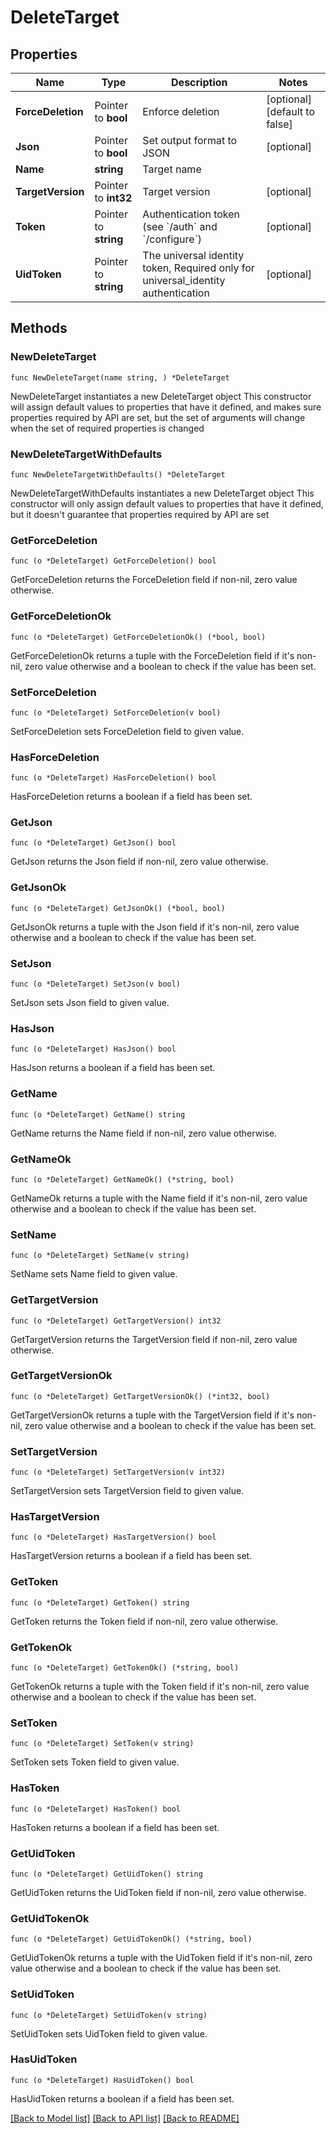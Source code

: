 # DeleteTarget

## Properties

Name | Type | Description | Notes
------------ | ------------- | ------------- | -------------
**ForceDeletion** | Pointer to **bool** | Enforce deletion | [optional] [default to false]
**Json** | Pointer to **bool** | Set output format to JSON | [optional] 
**Name** | **string** | Target name | 
**TargetVersion** | Pointer to **int32** | Target version | [optional] 
**Token** | Pointer to **string** | Authentication token (see &#x60;/auth&#x60; and &#x60;/configure&#x60;) | [optional] 
**UidToken** | Pointer to **string** | The universal identity token, Required only for universal_identity authentication | [optional] 

## Methods

### NewDeleteTarget

`func NewDeleteTarget(name string, ) *DeleteTarget`

NewDeleteTarget instantiates a new DeleteTarget object
This constructor will assign default values to properties that have it defined,
and makes sure properties required by API are set, but the set of arguments
will change when the set of required properties is changed

### NewDeleteTargetWithDefaults

`func NewDeleteTargetWithDefaults() *DeleteTarget`

NewDeleteTargetWithDefaults instantiates a new DeleteTarget object
This constructor will only assign default values to properties that have it defined,
but it doesn't guarantee that properties required by API are set

### GetForceDeletion

`func (o *DeleteTarget) GetForceDeletion() bool`

GetForceDeletion returns the ForceDeletion field if non-nil, zero value otherwise.

### GetForceDeletionOk

`func (o *DeleteTarget) GetForceDeletionOk() (*bool, bool)`

GetForceDeletionOk returns a tuple with the ForceDeletion field if it's non-nil, zero value otherwise
and a boolean to check if the value has been set.

### SetForceDeletion

`func (o *DeleteTarget) SetForceDeletion(v bool)`

SetForceDeletion sets ForceDeletion field to given value.

### HasForceDeletion

`func (o *DeleteTarget) HasForceDeletion() bool`

HasForceDeletion returns a boolean if a field has been set.

### GetJson

`func (o *DeleteTarget) GetJson() bool`

GetJson returns the Json field if non-nil, zero value otherwise.

### GetJsonOk

`func (o *DeleteTarget) GetJsonOk() (*bool, bool)`

GetJsonOk returns a tuple with the Json field if it's non-nil, zero value otherwise
and a boolean to check if the value has been set.

### SetJson

`func (o *DeleteTarget) SetJson(v bool)`

SetJson sets Json field to given value.

### HasJson

`func (o *DeleteTarget) HasJson() bool`

HasJson returns a boolean if a field has been set.

### GetName

`func (o *DeleteTarget) GetName() string`

GetName returns the Name field if non-nil, zero value otherwise.

### GetNameOk

`func (o *DeleteTarget) GetNameOk() (*string, bool)`

GetNameOk returns a tuple with the Name field if it's non-nil, zero value otherwise
and a boolean to check if the value has been set.

### SetName

`func (o *DeleteTarget) SetName(v string)`

SetName sets Name field to given value.


### GetTargetVersion

`func (o *DeleteTarget) GetTargetVersion() int32`

GetTargetVersion returns the TargetVersion field if non-nil, zero value otherwise.

### GetTargetVersionOk

`func (o *DeleteTarget) GetTargetVersionOk() (*int32, bool)`

GetTargetVersionOk returns a tuple with the TargetVersion field if it's non-nil, zero value otherwise
and a boolean to check if the value has been set.

### SetTargetVersion

`func (o *DeleteTarget) SetTargetVersion(v int32)`

SetTargetVersion sets TargetVersion field to given value.

### HasTargetVersion

`func (o *DeleteTarget) HasTargetVersion() bool`

HasTargetVersion returns a boolean if a field has been set.

### GetToken

`func (o *DeleteTarget) GetToken() string`

GetToken returns the Token field if non-nil, zero value otherwise.

### GetTokenOk

`func (o *DeleteTarget) GetTokenOk() (*string, bool)`

GetTokenOk returns a tuple with the Token field if it's non-nil, zero value otherwise
and a boolean to check if the value has been set.

### SetToken

`func (o *DeleteTarget) SetToken(v string)`

SetToken sets Token field to given value.

### HasToken

`func (o *DeleteTarget) HasToken() bool`

HasToken returns a boolean if a field has been set.

### GetUidToken

`func (o *DeleteTarget) GetUidToken() string`

GetUidToken returns the UidToken field if non-nil, zero value otherwise.

### GetUidTokenOk

`func (o *DeleteTarget) GetUidTokenOk() (*string, bool)`

GetUidTokenOk returns a tuple with the UidToken field if it's non-nil, zero value otherwise
and a boolean to check if the value has been set.

### SetUidToken

`func (o *DeleteTarget) SetUidToken(v string)`

SetUidToken sets UidToken field to given value.

### HasUidToken

`func (o *DeleteTarget) HasUidToken() bool`

HasUidToken returns a boolean if a field has been set.


[[Back to Model list]](../README.md#documentation-for-models) [[Back to API list]](../README.md#documentation-for-api-endpoints) [[Back to README]](../README.md)


